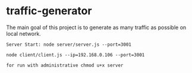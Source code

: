 # traffic-generator


The main goal of this project is to generate as many traffic as possible on local network.

`
Server Start: node server/server.js --port=3001
`

`
node client/client.js --ip=192.168.0.106 --port=3001
`

`
for run with administrative chmod u+x server
`
